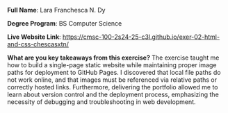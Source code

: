 **Full Name**: Lara Franchesca N. Dy

**Degree Program**: BS Computer Science

**Live Website Link**: https://cmsc-100-2s24-25-c3l.github.io/exer-02-html-and-css-chescasxtn/

**What are you key takeaways from this exercise?**
The exercise taught me how to build a single-page static website while maintaining proper image paths for deployment to GitHub Pages. I discovered that local file paths do not work online, and that images must be referenced via relative paths or correctly hosted links. Furthermore, delivering the portfolio allowed me to learn about version control and the deployment process, emphasizing the necessity of debugging and troubleshooting in web development.
